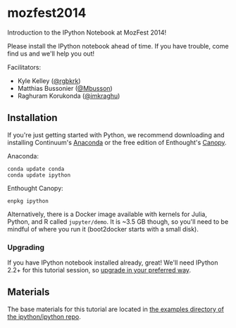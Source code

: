 mozfest2014
===========

Introduction to the IPython Notebook at MozFest 2014!

Please install the IPython notebook ahead of time. If you have trouble, come find us and we'll help you out!

Facilitators:

* Kyle Kelley ([@rgbkrk](https://twitter.com/rgbkrk))
* Matthias Bussonier ([@Mbusson](https://twitter.com/Mbussonn))
* Raghuram Korukonda ([@imkraghu](https://twitter.com/imkraghu))


## Installation

If you're just getting started with Python, we recommend downloading and installing Continuum's [Anaconda](http://continuum.io/downloads.html) or the free edition of Enthought's [Canopy](https://www.enthought.com/downloads/).

Anaconda:

```
conda update conda
conda update ipython
```

Enthought Canopy:

```
enpkg ipython
```

Alternatively, there is a Docker image available with kernels for Julia, Python, and R called `jupyter/demo`. It is ~3.5 GB though, so you'll need to be mindful of where you run it (boot2docker starts with a small disk).

### Upgrading

If you have IPython notebook installed already, great! We'll need IPython 2.2+ for this tutorial session, so [upgrade in your preferred way](http://ipython.org/install.html).

## Materials

The base materials for this tutorial are located in [the examples directory of the ipython/ipython repo](https://github.com/ipython/ipython/tree/master/examples).
